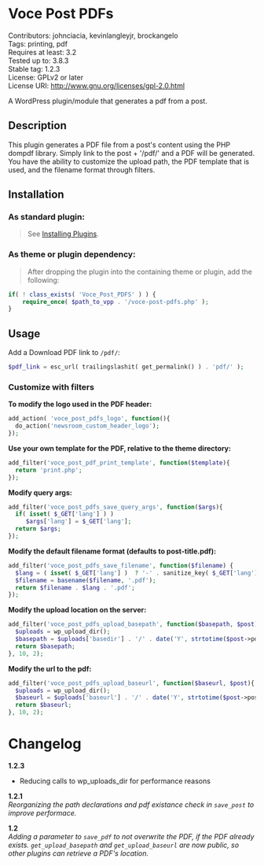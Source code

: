 Voce Post PDFs
==============

Contributors: johnciacia, kevinlangleyjr, brockangelo  
Tags: printing, pdf  
Requires at least: 3.2  
Tested up to: 3.8.3  
Stable tag: 1.2.3  
License: GPLv2 or later  
License URI: http://www.gnu.org/licenses/gpl-2.0.html  

A WordPress plugin/module that generates a pdf from a post.

## Description
This plugin generates a PDF file from a post's content using the PHP dompdf library. Simply link to the post + '/pdf/' and a PDF will be generated. You have the ability to customize the upload path, the PDF template that is used, and the filename format through filters.

## Installation

### As standard plugin:
> See [Installing Plugins](http://codex.wordpress.org/Managing_Plugins#Installing_Plugins).

### As theme or plugin dependency:
> After dropping the plugin into the containing theme or plugin, add the following:
```php
if( ! class_exists( 'Voce_Post_PDFS' ) ) {
	require_once( $path_to_vpp . '/voce-post-pdfs.php' );
}
```

## Usage

Add a Download PDF link to `/pdf/`:
```php
$pdf_link = esc_url( trailingslashit( get_permalink() ) . 'pdf/' );
``` 

### Customize with filters

**To modify the logo used in the PDF header:**
```php
add_action( 'voce_post_pdfs_logo', function(){ 
  do_action('newsroom_custom_header_logo');
});
```
**Use your own template for the PDF, relative to the theme directory:**
```php
add_filter('voce_post_pdf_print_template', function($template){
  return 'print.php';
});
```

**Modify query args:**
```php
add_filter('voce_post_pdfs_save_query_args', function($args){
  if( isset( $_GET['lang'] ) )
     $args['lang'] = $_GET['lang'];
  return $args;
});
```

**Modify the default filename format (defaults to post-title.pdf):**
```php
add_filter('voce_post_pdfs_save_filename', function($filename) {
  $lang = ( isset( $_GET['lang'] )  ? '-' . sanitize_key( $_GET['lang'] ) : '');
  $filename = basename($filename, '.pdf');
  return $filename . $lang . '.pdf';
});
```

**Modify the upload location on the server:**
```php
add_filter('voce_post_pdfs_upload_basepath', function($basepath, $post){
  $uploads = wp_upload_dir();
  $basepath = $uploads['basedir'] . '/' . date('Y', strtotime($post->post_date) ) . '/' . date('m', strtotime($post->post_date) ) . '/pdf/';                
  return $basepath;
}, 10, 2);
```

**Modify the url to the pdf:**
```php
add_filter('voce_post_pdfs_upload_baseurl', function($baseurl, $post){
  $uploads = wp_upload_dir();
  $baseurl = $uploads['baseurl'] . '/' . date('Y', strtotime($post->post_date) ) . '/' . date('m', strtotime($post->post_date) ) . '/pdf/';                
  return $baseurl;
}, 10, 2);
```

# Changelog
**1.2.3**
* Reducing calls to wp_uploads_dir for performance reasons

**1.2.1**  
*Reorganizing the path declarations and pdf existance check in `save_post` to improve performace.*

**1.2**  
*Adding a parameter to `save_pdf` to not overwrite the PDF, if the PDF already exists. `get_upload_basepath` and `get_upload_baseurl` are now public, so other plugins can retrieve a PDF's location.*
